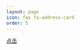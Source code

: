 ```yaml
---
layout: page
icon: fas fa-address-card
order: 5
---
```


[点击](https://bg4jts.github.io/contact_information.html)
